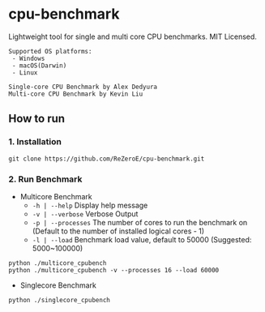# cpu-benchmark
Lightweight tool for single and multi core CPU benchmarks. MIT Licensed.

```
Supported OS platforms:
 - Windows
 - macOS(Darwin)
 - Linux

Single-core CPU Benchmark by Alex Dedyura
Multi-core CPU Benchmark by Kevin Liu
```

## How to run
### 1. Installation
```
git clone https://github.com/ReZeroE/cpu-benchmark.git
```
### 2. Run Benchmark

  - Multicore Benchmark
    - `-h | --help` Display help message
    - `-v | --verbose` Verbose Output
    - `-p | --processes` The number of cores to run the benchmark on (Default to the number of installed logical cores - 1)
    - `-l | --load` Benchmark load value, default to 50000 (Suggested: 5000~100000)
 ```
 python ./multicore_cpubench
 python ./multicore_cpubench -v --processes 16 --load 60000
 ```
  - Singlecore Benchmark
 ```
 python ./singlecore_cpubench
 ```
